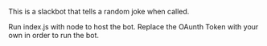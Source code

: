 This is a slackbot that tells a random joke when called.

Run index.js with node to host the bot. Replace the OAunth Token with your own in order to run the bot.

